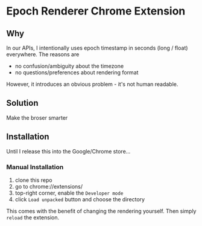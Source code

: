 # Epoch Renderer Chrome Extension

## Why

In our APIs, I intentionally uses epoch timestamp in seconds (long / float) everywhere. The reasons are

- no confusion/ambiguity about the timezone
- no questions/preferences about rendering format

However, it introduces an obvious problem - it's not human readable.


## Solution

Make the broser smarter



## Installation

Until I release this into the Google/Chrome store...


### Manual Installation

1. clone this repo
2. go to chrome://extensions/
3. top-right corner, enable the `Developer mode`
4. click `Load unpacked` button and choose the directory

This comes with the benefit of changing the rendering yourself. Then simply `reload` the extension.

